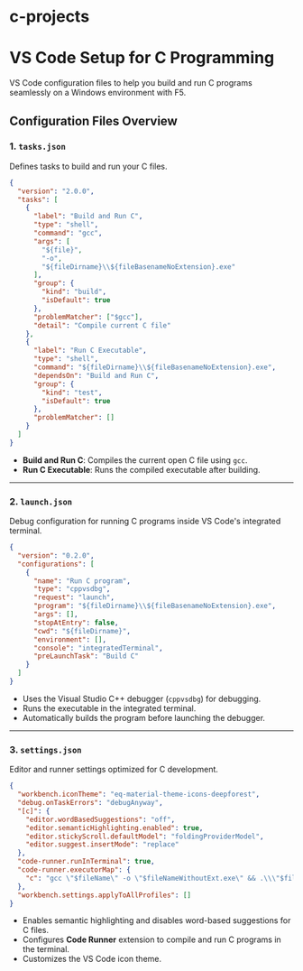 # c-projects


# VS Code Setup for C Programming

 VS Code configuration files to help you build and run C programs seamlessly on a Windows environment with F5.

## Configuration Files Overview

### 1. `tasks.json`

Defines tasks to build and run your C files.

```json
{
  "version": "2.0.0",
  "tasks": [
    {
      "label": "Build and Run C",
      "type": "shell",
      "command": "gcc",
      "args": [
        "${file}",
        "-o",
        "${fileDirname}\\${fileBasenameNoExtension}.exe"
      ],
      "group": {
        "kind": "build",
        "isDefault": true
      },
      "problemMatcher": ["$gcc"],
      "detail": "Compile current C file"
    },
    {
      "label": "Run C Executable",
      "type": "shell",
      "command": "${fileDirname}\\${fileBasenameNoExtension}.exe",
      "dependsOn": "Build and Run C",
      "group": {
        "kind": "test",
        "isDefault": true
      },
      "problemMatcher": []
    }
  ]
}
```

* **Build and Run C**: Compiles the current open C file using `gcc`.
* **Run C Executable**: Runs the compiled executable after building.

---

### 2. `launch.json`

Debug configuration for running C programs inside VS Code's integrated terminal.

```json
{
  "version": "0.2.0",
  "configurations": [
    {
      "name": "Run C program",
      "type": "cppvsdbg",
      "request": "launch",
      "program": "${fileDirname}\\${fileBasenameNoExtension}.exe",
      "args": [],
      "stopAtEntry": false,
      "cwd": "${fileDirname}",
      "environment": [],
      "console": "integratedTerminal",
      "preLaunchTask": "Build C"
    }
  ]
}
```

* Uses the Visual Studio C++ debugger (`cppvsdbg`) for debugging.
* Runs the executable in the integrated terminal.
* Automatically builds the program before launching the debugger.

---

### 3. `settings.json`

Editor and runner settings optimized for C development.

```json
{
  "workbench.iconTheme": "eq-material-theme-icons-deepforest",
  "debug.onTaskErrors": "debugAnyway",
  "[c]": {
    "editor.wordBasedSuggestions": "off",
    "editor.semanticHighlighting.enabled": true,
    "editor.stickyScroll.defaultModel": "foldingProviderModel",
    "editor.suggest.insertMode": "replace"
  },
  "code-runner.runInTerminal": true,
  "code-runner.executorMap": {
    "c": "gcc \"$fileName\" -o \"$fileNameWithoutExt.exe\" && .\\\"$fileNameWithoutExt.exe\""
  },
  "workbench.settings.applyToAllProfiles": []
}
```

* Enables semantic highlighting and disables word-based suggestions for C files.
* Configures **Code Runner** extension to compile and run C programs in the terminal.
* Customizes the VS Code icon theme.


